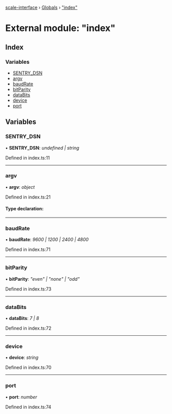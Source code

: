 [scale-interface](../README.md) › [Globals](../globals.md) › ["index"](_index_.md)

# External module: "index"

## Index

### Variables

* [SENTRY_DSN](_index_.md#sentry_dsn)
* [argv](_index_.md#argv)
* [baudRate](_index_.md#baudrate)
* [bitParity](_index_.md#bitparity)
* [dataBits](_index_.md#databits)
* [device](_index_.md#device)
* [port](_index_.md#port)

## Variables

###  SENTRY_DSN

• **SENTRY_DSN**: *undefined | string*

Defined in index.ts:11

___

###  argv

• **argv**: *object*

Defined in index.ts:21

#### Type declaration:

___

###  baudRate

• **baudRate**: *9600 | 1200 | 2400 | 4800*

Defined in index.ts:71

___

###  bitParity

• **bitParity**: *"even" | "none" | "odd"*

Defined in index.ts:73

___

###  dataBits

• **dataBits**: *7 | 8*

Defined in index.ts:72

___

###  device

• **device**: *string*

Defined in index.ts:70

___

###  port

• **port**: *number*

Defined in index.ts:74
